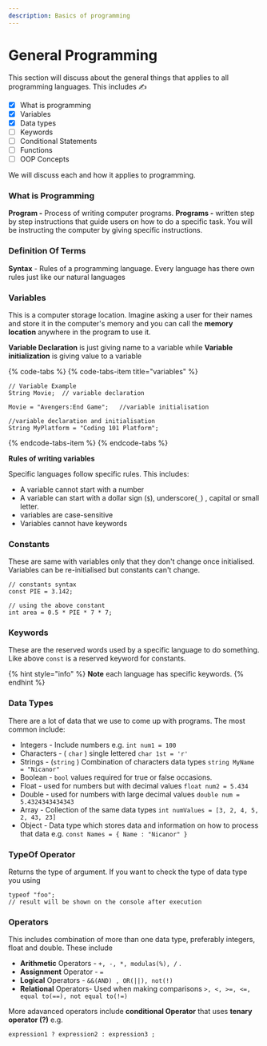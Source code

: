 ```yaml
---
description: Basics of programming
---
```


# General Programming

This section will discuss about the general things that applies to all programming languages. This includes ✍ 

* [x] What is programming
* [x] Variables
* [x] Data types
* [ ] Keywords
* [ ] Conditional Statements
* [ ] Functions
* [ ] OOP Concepts

We will discuss each and how it applies to programming.

### What is Programming

**Program -** Process of writing computer programs. **Programs -** written step by step instructions that guide users on how to do a specific task. You will be instructing the computer by giving specific instructions.

### Definition Of Terms

**Syntax** - Rules of a programming language. Every language has there own rules just like our natural languages

### Variables

This is a computer storage location. Imagine asking a user for their names and store it in the computer's memory and you can call the **memory location**  anywhere in the program to use it.

**Variable Declaration** is just giving name to a variable while **Variable initialization** is giving value to a variable

{% code-tabs %}
{% code-tabs-item title="variables" %}
```text
// Variable Example
String Movie;  // variable declaration

Movie = "Avengers:End Game";   //variable initialisation

//variable declaration and initialisation
String MyPlatform = "Coding 101 Platform";
```
{% endcode-tabs-item %}
{% endcode-tabs %}

**Rules of writing variables**

Specific languages follow specific rules. This includes:

* A variable cannot start with a number
* A variable can start with a dollar sign \(`$`\), underscore\(`_`\) , capital or small letter.
* variables are case-sensitive
* Variables cannot have keywords

### Constants

These are same with variables only that they don't change once initialised.  Variables can be re-initialised but constants can't change.

```text
// constants syntax
const PIE = 3.142;

// using the above constant
int area = 0.5 * PIE * 7 * 7;
```

### Keywords

These are the reserved words used by a specific language to do something. Like above `const` is a reserved keyword for constants.

{% hint style="info" %}
 **Note** each language has specific keywords.
{% endhint %}

### Data Types

There are a lot of data that we use to come up with programs. The most common include:

* Integers - Include numbers e.g. `int num1 = 100` 
* Characters - \( `char` \) single lettered  `char 1st = 'r'`  
* Strings - \(`string` \) Combination of characters data types `string MyName = "Nicanor"` 
* Boolean - `bool` values required for true or false occasions.
* Float - used for numbers but with decimal values `float num2 = 5.434` 
* Double - used for numbers with large decimal values `double num = 5.4324343434343` 
* Array - Collection of the same data types `int numValues = [3, 2, 4, 5, 2, 43, 23]` 
* Object - Data type which stores data and information on how to process that data e.g. `const Names = { Name : "Nicanor" }`   

### TypeOf Operator

Returns the type of argument. If you want to check the type of data type you using 

```text
typeof "foo";
// result will be shown on the console after execution
```

### Operators

This includes combination of more than one data type, preferably integers, float and double. These include 

* **Arithmetic** Operators - `+, -, *, modulas(%), /` . 
* **Assignment** Operator - `=` 
* **Logical** Operators - `&&(AND) , OR(||), not(!)` 
* **Relational** Operators- Used when making comparisons `>, <, >=, <=, equal to(==), not equal to(!=)` 

More adavanced operators include **conditional Operator** that uses **tenary operator \(?\)** e.g.

```text
expression1 ? expression2 : expression3 ;
```








